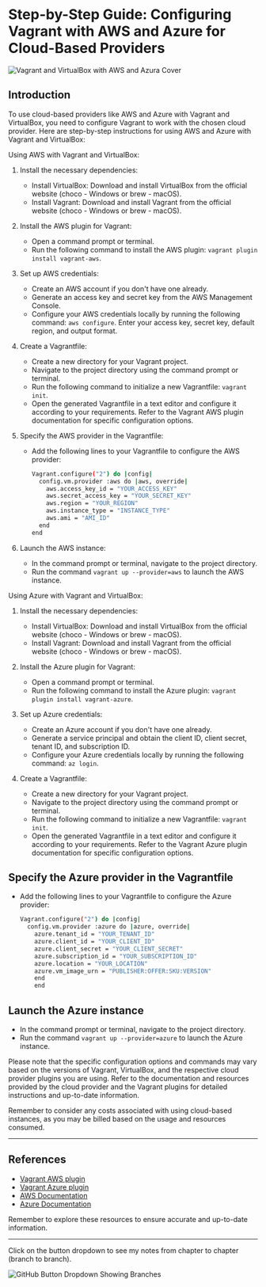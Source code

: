# Step-by-Step Guide: Configuring Vagrant with AWS and Azure for Cloud-Based Providers

![Vagrant and VirtualBox with AWS and Azura Cover](https://res.cloudinary.com/bizstak/image/upload/v1686511858/GitHub_Cover_p1ariu.png)

## Introduction

To use cloud-based providers like AWS and Azure with Vagrant and VirtualBox, you need to configure Vagrant to work with the chosen cloud provider. Here are step-by-step instructions for using AWS and Azure with Vagrant and VirtualBox:

Using AWS with Vagrant and VirtualBox:

1. Install the necessary dependencies:

   - Install VirtualBox: Download and install VirtualBox from the official website (choco - Windows or brew - macOS).
   - Install Vagrant: Download and install Vagrant from the official website (choco - Windows or brew - macOS).

2. Install the AWS plugin for Vagrant:

   - Open a command prompt or terminal.
   - Run the following command to install the AWS plugin: `vagrant plugin install vagrant-aws`.

3. Set up AWS credentials:

   - Create an AWS account if you don't have one already.
   - Generate an access key and secret key from the AWS Management Console.
   - Configure your AWS credentials locally by running the following command: `aws configure`. Enter your access key, secret key, default region, and output format.

4. Create a Vagrantfile:

   - Create a new directory for your Vagrant project.
   - Navigate to the project directory using the command prompt or terminal.
   - Run the following command to initialize a new Vagrantfile: `vagrant init`.
   - Open the generated Vagrantfile in a text editor and configure it according to your requirements. Refer to the Vagrant AWS plugin documentation for specific configuration options.

5. Specify the AWS provider in the Vagrantfile:

   - Add the following lines to your Vagrantfile to configure the AWS provider:

     ```sh
     Vagrant.configure("2") do |config|
       config.vm.provider :aws do |aws, override|
         aws.access_key_id = "YOUR_ACCESS_KEY"
         aws.secret_access_key = "YOUR_SECRET_KEY"
         aws.region = "YOUR_REGION"
         aws.instance_type = "INSTANCE_TYPE"
         aws.ami = "AMI_ID"
       end
     end
     ```

6. Launch the AWS instance:
   - In the command prompt or terminal, navigate to the project directory.
   - Run the command `vagrant up --provider=aws` to launch the AWS instance.

Using Azure with Vagrant and VirtualBox:

1. Install the necessary dependencies:

   - Install VirtualBox: Download and install VirtualBox from the official website (choco - Windows or brew - macOS).
   - Install Vagrant: Download and install Vagrant from the official website (choco - Windows or brew - macOS).

2. Install the Azure plugin for Vagrant:

   - Open a command prompt or terminal.
   - Run the following command to install the Azure plugin: `vagrant plugin install vagrant-azure`.

3. Set up Azure credentials:

   - Create an Azure account if you don't have one already.
   - Generate a service principal and obtain the client ID, client secret, tenant ID, and subscription ID.
   - Configure your Azure credentials locally by running the following command: `az login`.

4. Create a Vagrantfile:
   - Create a new directory for your Vagrant project.
   - Navigate to the project directory using the command prompt or terminal.
   - Run the following command to initialize a new Vagrantfile: `vagrant init`.
   - Open the generated Vagrantfile in a text editor and configure it according to your requirements. Refer to the Vagrant Azure plugin documentation for specific configuration options.

## Specify the Azure provider in the Vagrantfile

- Add the following lines to your Vagrantfile to configure the Azure provider:

  ```sh
  Vagrant.configure("2") do |config|
    config.vm.provider :azure do |azure, override|
      azure.tenant_id = "YOUR_TENANT_ID"
      azure.client_id = "YOUR_CLIENT_ID"
      azure.client_secret = "YOUR_CLIENT_SECRET"
      azure.subscription_id = "YOUR_SUBSCRIPTION_ID"
      azure.location = "YOUR_LOCATION"
      azure.vm_image_urn = "PUBLISHER:OFFER:SKU:VERSION"
      end
      end
  ```

## Launch the Azure instance

- In the command prompt or terminal, navigate to the project directory.
- Run the command `vagrant up --provider=azure` to launch the Azure instance.

Please note that the specific configuration options and commands may vary based on the versions of Vagrant, VirtualBox, and the respective cloud provider plugins you are using. Refer to the documentation and resources provided by the cloud provider and the Vagrant plugins for detailed instructions and up-to-date information.

Remember to consider any costs associated with using cloud-based instances, as you may be billed based on the usage and resources consumed.

---

## References

- [Vagrant AWS plugin](https://github.com/mitchellh/vagrant-aws)
- [Vagrant Azure plugin](https://github.com/azure/vagrant-azure)
- [AWS Documentation](https://aws.amazon.com/documentation/)
- [Azure Documentation](https://docs.microsoft.com/azure/)

Remember to explore these resources to ensure accurate and up-to-date information.

---

Click on the button dropdown to see my notes from chapter to chapter (branch to branch).

![GitHub Button Dropdown Showing Branches](https://res.cloudinary.com/bizstak/image/upload/v1685042613/github-button-dropdown_qu4m2l.jpg)

```

```
